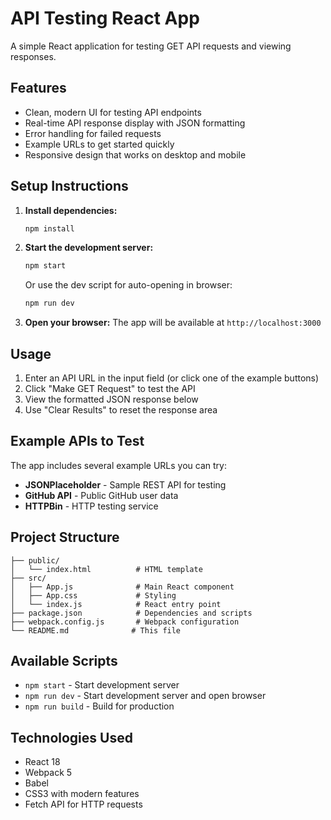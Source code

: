# API Testing React App

A simple React application for testing GET API requests and viewing responses.

## Features

- Clean, modern UI for testing API endpoints
- Real-time API response display with JSON formatting
- Error handling for failed requests
- Example URLs to get started quickly
- Responsive design that works on desktop and mobile

## Setup Instructions

1. **Install dependencies:**
   ```bash
   npm install
   ```

2. **Start the development server:**
   ```bash
   npm start
   ```
   
   Or use the dev script for auto-opening in browser:
   ```bash
   npm run dev
   ```

3. **Open your browser:**
   The app will be available at `http://localhost:3000`

## Usage

1. Enter an API URL in the input field (or click one of the example buttons)
2. Click "Make GET Request" to test the API
3. View the formatted JSON response below
4. Use "Clear Results" to reset the response area

## Example APIs to Test

The app includes several example URLs you can try:

- **JSONPlaceholder** - Sample REST API for testing
- **GitHub API** - Public GitHub user data
- **HTTPBin** - HTTP testing service

## Project Structure

```
├── public/
│   └── index.html          # HTML template
├── src/
│   ├── App.js              # Main React component
│   ├── App.css             # Styling
│   └── index.js            # React entry point
├── package.json            # Dependencies and scripts
├── webpack.config.js       # Webpack configuration
└── README.md              # This file
```

## Available Scripts

- `npm start` - Start development server
- `npm run dev` - Start development server and open browser
- `npm run build` - Build for production

## Technologies Used

- React 18
- Webpack 5
- Babel
- CSS3 with modern features
- Fetch API for HTTP requests
